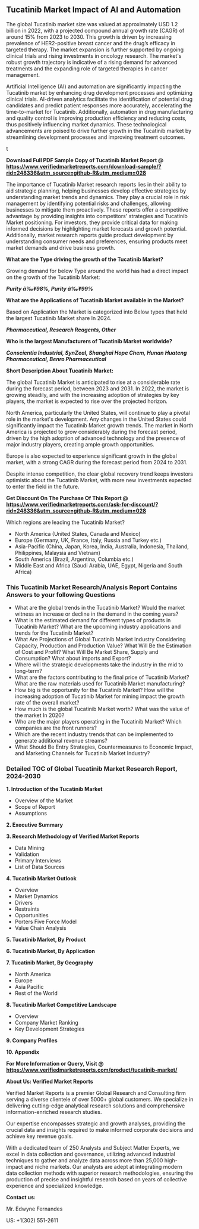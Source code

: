 <h2>Tucatinib Market Impact of AI and Automation</h2><p>The global Tucatinib market size was valued at approximately USD 1.2 billion in 2022, with a projected compound annual growth rate (CAGR) of around 15% from 2023 to 2030. This growth is driven by increasing prevalence of HER2-positive breast cancer and the drug’s efficacy in targeted therapy. The market expansion is further supported by ongoing clinical trials and rising investments in oncology research. The market's robust growth trajectory is indicative of a rising demand for advanced treatments and the expanding role of targeted therapies in cancer management.</p><p>Artificial Intelligence (AI) and automation are significantly impacting the Tucatinib market by enhancing drug development processes and optimizing clinical trials. AI-driven analytics facilitate the identification of potential drug candidates and predict patient responses more accurately, accelerating the time-to-market for Tucatinib. Additionally, automation in drug manufacturing and quality control is improving production efficiency and reducing costs, thus positively influencing market dynamics. These technological advancements are poised to drive further growth in the Tucatinib market by streamlining development processes and improving treatment outcomes.</p>t</p><p id="" class=""><strong>Download Full PDF Sample Copy of Tucatinib Market Report @ <a href="https://www.verifiedmarketreports.com/download-sample/?rid=248336&utm_source=github-R&utm_medium=028" target="_blank">https://www.verifiedmarketreports.com/download-sample/?rid=248336&utm_source=github-R&utm_medium=028</a></strong></p><p>The importance of&nbsp;Tucatinib Market research reports lies in their ability to aid strategic planning, helping businesses develop effective strategies by understanding market trends and dynamics. They play a crucial role in risk management by identifying potential risks and challenges, allowing businesses to mitigate them proactively. These reports offer a competitive advantage by providing insights into competitors' strategies and Tucatinib Market positioning. For investors, they provide critical data for making informed decisions by highlighting market forecasts and growth potential. Additionally, market research reports guide product development by understanding consumer needs and preferences, ensuring products meet market demands and drive business growth.</p><p><strong>What are the&nbsp;Type driving the growth of the Tucatinib Market?</strong></p><p id="" class="">Growing demand for below Type around the world has had a direct impact on the growth of the Tucatinib Market:</p><em><strong>Purity â‰¥98%, Purity â‰¥99%</strong></em></p><strong>What are the&nbsp;Applications&nbsp;of Tucatinib Market available in the Market?</strong></p><p id="" class="">Based on Application the Market is categorized into Below types that held the largest Tucatinib Market share In 2024.</p><em><strong>Pharmaceutical, Research Reagents, Other</strong></em></p><strong>Who is the largest Manufacturers of Tucatinib Market worldwide?</strong></p><p><em><strong>Conscientia Industrial, SynZeal, Shanghai Hope Chem, Hunan Huateng Pharmaceutical, Benro Pharmaceutical</strong></em></p><p id="" class=""><strong>Short Description About Tucatinib Market:</strong></p><p>The global Tucatinib Market is anticipated to rise at a considerable rate during the forecast period, between 2023 and 2031. In 2022, the market is growing steadily, and with the increasing adoption of strategies by key players, the market is expected to rise over the projected horizon.</p><p>North America, particularly the United States, will continue to play a pivotal role in the market's development. Any changes in the United States could significantly impact the Tucatinib Market growth trends. The market in North America is projected to grow considerably during the forecast period, driven by the high adoption of advanced technology and the presence of major industry players, creating ample growth opportunities.</p><p>Europe is also expected to experience significant growth in the global market, with a strong CAGR during the forecast period from 2024 to 2031.</p><p>Despite intense competition, the clear global recovery trend keeps investors optimistic about the Tucatinib Market, with more new investments expected to enter the field in the future.</p><p id="" class=""><strong>Get Discount On The Purchase Of This Report @ <a href="https://www.verifiedmarketreports.com/ask-for-discount/?rid=248336&utm_source=github-R&utm_medium=028" target="_blank">https://www.verifiedmarketreports.com/ask-for-discount/?rid=248336&utm_source=github-R&utm_medium=028</a></strong></p>Which regions are leading the Tucatinib Market?</p><ul><li>North America (United States, Canada and Mexico)</li><li>Europe (Germany, UK, France, Italy, Russia and Turkey etc.)</li><li>Asia-Pacific (China, Japan, Korea, India, Australia, Indonesia, Thailand, Philippines, Malaysia and Vietnam)</li><li>South America (Brazil, Argentina, Columbia etc.)</li><li>Middle East and Africa (Saudi Arabia, UAE, Egypt, Nigeria and South Africa)</li></ul><h3 id="" class="">This Tucatinib Market Research/Analysis Report Contains Answers to your following Questions</h3><ul><li>What are the global trends in the Tucatinib Market? Would the market witness an increase or decline in the demand in the coming years?</li><li>What is the estimated demand for different types of products in Tucatinib Market? What are the upcoming industry applications and trends for the Tucatinib Market?</li><li>What Are Projections of Global Tucatinib Market Industry Considering Capacity, Production and Production Value? What Will Be the Estimation of Cost and Profit? What Will Be Market Share, Supply and Consumption? What about imports and Export?</li><li>Where will the strategic developments take the industry in the mid to long-term?</li><li>What are the factors contributing to the final price of Tucatinib Market? What are the raw materials used for Tucatinib Market manufacturing?</li><li>How big is the opportunity for the Tucatinib Market? How will the increasing adoption of Tucatinib Market for mining impact the growth rate of the overall market?</li><li>How much is the global Tucatinib Market worth? What was the value of the market In 2020?</li><li>Who are the major players operating in the Tucatinib Market? Which companies are the front runners?</li><li>Which are the recent industry trends that can be implemented to generate additional revenue streams?</li><li>What Should Be Entry Strategies, Countermeasures to Economic Impact, and Marketing Channels for Tucatinib Market Industry?</li></ul><h3 id="" class="">Detailed TOC of Global Tucatinib Market Research Report, 2024-2030</h3><p id="" class=""><strong>1. Introduction of the Tucatinib Market</strong></p><ul><li>Overview of the Market</li><li>Scope of Report</li><li>Assumptions</li></ul><p id="" class=""><strong>2. Executive Summary</strong></p><p id="" class=""><strong>3. Research Methodology of Verified Market Reports</strong></p><ul><li>Data Mining</li><li>Validation</li><li>Primary Interviews</li><li>List of Data Sources</li></ul><p id="" class=""><strong>4. Tucatinib Market Outlook</strong></p><ul><li>Overview</li><li>Market Dynamics</li><li>Drivers</li><li>Restraints</li><li>Opportunities</li><li>Porters Five Force Model</li><li>Value Chain Analysis</li></ul><p id="" class=""><strong>5. Tucatinib Market, By Product</strong></p><p id="" class=""><strong>6. Tucatinib Market, By Application</strong></p><p id="" class=""><strong>7. Tucatinib Market, By Geography</strong></p><ul><li>North America</li><li>Europe</li><li>Asia Pacific</li><li>Rest of the World</li></ul><p id="" class=""><strong>8. Tucatinib Market Competitive Landscape</strong></p><ul><li>Overview</li><li>Company Market Ranking</li><li>Key Development Strategies</li></ul><p id="" class=""><strong>9. Company Profiles</strong></p><p id="" class=""><strong>10. Appendix</strong></p><p id="" class=""><strong>For More Information or Query, Visit @ <a href="https://www.verifiedmarketreports.com/product/tucatinib-market/" target="_blank">https://www.verifiedmarketreports.com/product/tucatinib-market/</a></strong></p><p id="" class=""><strong>About Us: Verified Market Reports</strong></p><p id="" class="">Verified Market Reports is a premier Global Research and Consulting firm serving a diverse clientele of over 5000+ global customers. We specialize in delivering cutting-edge analytical research solutions and comprehensive information-enriched research studies.</p><p id="" class="">Our expertise encompasses strategic and growth analyses, providing the crucial data and insights required to make informed corporate decisions and achieve key revenue goals.</p><p id="" class="">With a dedicated team of 250 Analysts and Subject Matter Experts, we excel in data collection and governance, utilizing advanced industrial techniques to gather and analyze data across more than 25,000 high-impact and niche markets. Our analysts are adept at integrating modern data collection methods with superior research methodologies, ensuring the production of precise and insightful research based on years of collective experience and specialized knowledge.</p><p id="" class=""><strong>Contact us:</strong></p><p id="" class="">Mr. Edwyne Fernandes</p><p id="" class="">US: +1(302) 551-2611</p>
